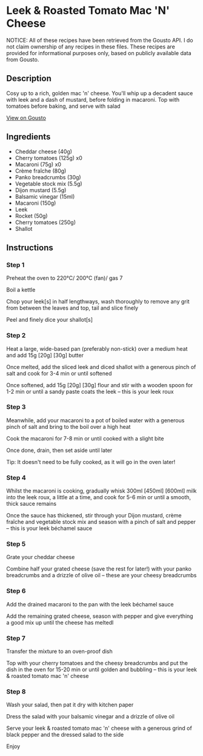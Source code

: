# Leek & Roasted Tomato Mac 'N' Cheese

NOTICE: All of these recipes have been retrieved from the Gousto API. I do not claim ownership of any recipes in these files. These recipes are provided for informational purposes only, based on publicly available data from Gousto.

## Description

Cosy up to a rich, golden mac 'n' cheese. You'll whip up a decadent sauce with leek and a dash of mustard, before folding in macaroni. Top with tomatoes before baking, and serve with salad

[View on Gousto](https://www.gousto.co.uk/recipes/cookbook/leek-roasted-tomato-mac-n-cheese)

## Ingredients

- Cheddar cheese (40g)
- Cherry tomatoes (125g) x0
- Macaroni (75g) x0
- Crème fraîche (80g)
- Panko breadcrumbs (30g)
- Vegetable stock mix (5.5g)
- Dijon mustard (5.5g)
- Balsamic vinegar (15ml)
- Macaroni (150g)
- Leek
- Rocket (50g)
- Cherry tomatoes (250g)
- Shallot

## Instructions


### Step 1

Preheat the oven to 220°C/ 200°C (fan)/ gas 7

Boil a kettle

Chop your leek[s] in half lengthways, wash thoroughly to remove any grit from between the leaves and top, tail and slice finely

Peel and finely dice your shallot[s]


### Step 2

Heat a large, wide-based pan (preferably non-stick) over a medium heat and add 15g <span class="text-purple">[20g]<span class="text-danger"> </span>[30g] </span>butter

Once melted, add the sliced leek and diced shallot with a generous pinch of salt and cook for 3-4 min or until softened

Once softened, add 15g <span class="text-purple">[20g]</span> <span class="text-danger">[30g] </span>flour and stir with a wooden spoon for 1-2 min or until a sandy paste coats the leek – this is your leek roux


### Step 3

Meanwhile, add your macaroni to a pot of boiled water with a generous pinch of salt and bring to the boil over a high heat

Cook the macaroni for 7-8 min or until cooked with a slight bite

Once done, drain, then set aside until later

Tip: It doesn't need to be fully cooked, as it will go in the oven later!


### Step 4

Whilst the macaroni is cooking, gradually whisk 300ml <span class="text-purple">[450ml] </span><span class="text-danger">[600ml] </span>milk into the leek roux, a little at a time, and cook for 5-6 min or until a smooth, thick sauce remains

Once the sauce has thickened, stir through your Dijon mustard, crème fraîche and vegetable stock mix and season with a pinch of salt and pepper – this is your leek béchamel sauce


### Step 5

Grate your cheddar cheese

Combine half your grated cheese (save the rest for later!) with your panko breadcrumbs and a drizzle of olive oil – these are your cheesy breadcrumbs


### Step 6

Add the drained macaroni to the pan with the leek béchamel sauce

Add the remaining grated cheese, season with pepper and give everything a good mix up until the cheese has meltedl


### Step 7

Transfer the mixture to an oven-proof dish

Top with your cherry tomatoes and the cheesy breadcrumbs and put the dish in the oven for 15-20 min or until golden and bubbling – this is your leek & roasted tomato mac 'n' cheese

### Step 8

Wash your salad, then pat it dry with kitchen paper

Dress the salad with your balsamic vinegar and a drizzle of olive oil

Serve your leek & roasted tomato mac 'n' cheese with a generous grind of black pepper and the dressed salad to the side

Enjoy


